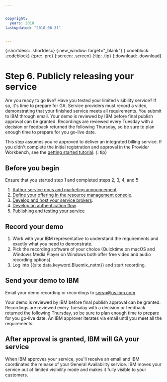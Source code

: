 ```yaml
---


copyright:
  years: 2018
lastupdated: "2018-08-31"


---
```


{:shortdesc: .shortdesc}
{:new_window: target="_blank"}
{:codeblock: .codeblock}
{:pre: .pre}
{:screen: .screen}
{:tip: .tip}
{:download: .download}

# Step 6. Publicly releasing your service

Are you ready to go live? Have you tested your limited visibility service? If so, it's time to prepare for GA. Service providers must record a video, demonstrating that your finished service meets all requirements. You submit to IBM through email. Your demo is reviewed by IBM before final publish approval can be granted. Recordings are reviewed every Tuesday with a decision or feedback returned the following Thursday, so be sure to plan enough time to prepare for you go-live date.

This step assumes you're approved to deliver an integrated billing service. If you didn't complete the initial registration and approval in the Provider Workbench, see the [getting started tutorial](/docs/third-party/index.html).
{: tip}

## Before you begin

Ensure that you started step 1 and completed steps 2, 3, 4, and 5:
1. [Author service docs and marketing announcement](/docs/third-party/cis1-docs-marketing.html).
2. [Define your offering in the resource management console](/docs/third-party/cis2-rmc-define.html).
3. [Develop and host your service brokers](/docs/third-party/cis3-broker.html).
3. [Develop an authentication flow](/docs/third-party/cis5-iam.html).
3. [Publishing and testing your service](/docs/third-party/cis4-rmc-publish.html)


## Record your demo

1. Work with your IBM representative to understand the requirements and exactly what you need to demonstrate.
1. Pick the recording software of your choice (Quicktime on macOS and Windows Media Player on Windows both offer free video and audio recording options).
2. Log into {{site.data.keyword.Bluemix_notm}} and start recording.

## Send your demo to IBM

Email your demo recording or recordings to servp@us.ibm.com.

Your demo is reviewed by IBM before final publish approval can be granted. Recordings are reviewed every Tuesday with a decision or feedback returned the following Thursday, so be sure to plan enough time to prepare for you go-live date. An IBM approver iterates via email until you meet all the requirements.

## After approval is granted, IBM will GA your service

When IBM approves your service, you'll receive an email and IBM coordinates the release of your General Availability service. IBM moves your service out of limited visibility mode and makes it fully visible to your customers.

